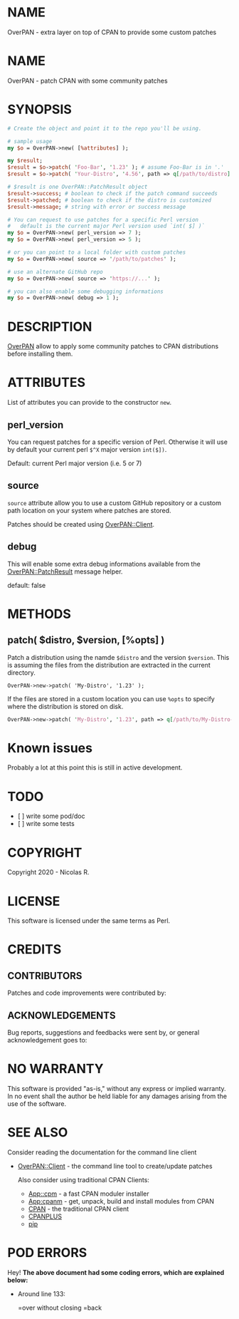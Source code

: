 # NAME

OverPAN - extra layer on top of CPAN to provide some custom patches

# NAME

OverPAN - patch CPAN with some community patches

# SYNOPSIS

```perl
# Create the object and point it to the repo you'll be using.

# sample usage
my $o = OverPAN->new( [%attributes] );

my $result;
$result = $o->patch( 'Foo-Bar', '1.23' ); # assume Foo-Bar is in '.'
$result = $o->patch( 'Your-Distro', '4.56', path => q[/path/to/distro] );

# $result is one OverPAN::PatchResult object
$result->success; # boolean to check if the patch command succeeds
$result->patched; # boolean to check if the distro is customized
$result->message; # string with error or success message

# You can request to use patches for a specific Perl version
#   default is the current major Perl version used `int( $] )`
my $o = OverPAN->new( perl_version => 7 ); 
my $o = OverPAN->new( perl_version => 5 );

# or you can point to a local folder with custom patches
my $o = OverPAN->new( source => '/path/to/patches' );

# use an alternate GitHub repo
my $o = OverPAN->new( source => 'https://...' );

# you can also enable some debugging informations
my $o = OverPAN->new( debug => 1 ); 
```

# DESCRIPTION

[OverPAN](https://metacpan.org/pod/OverPAN) allow to apply some community patches to CPAN distributions
before installing them.

# ATTRIBUTES

List of attributes you can provide to the constructor `new`.

## perl\_version

You can request patches for a specific version of Perl.
Otherwise it will use by default your current perl `$^X` major version `int($])`.

Default: current Perl major version (i.e. 5 or 7)

## source

`source` attribute allow you to use a custom GitHub repository or a custom
path location on your system where patches are stored.

Patches should be created using [OverPAN::Client](https://metacpan.org/pod/OverPAN%3A%3AClient).

## debug

This will enable some extra debug informations available from the [OverPAN::PatchResult](https://metacpan.org/pod/OverPAN%3A%3APatchResult)
message helper.

default: false

# METHODS

## patch( $distro, $version, \[%opts\] )

Patch a distribution using the namde `$distro` and the version `$version`.
This is assuming the files from the distribution are extracted in the current
directory.

```
OverPAN->new->patch( 'My-Distro', '1.23' );
```

If the files are stored in a custom location you can use `%opts` to specify
where the distribution is stored on disk.

```perl
OverPAN->new->patch( 'My-Distro', '1.23', path => q[/path/to/My-Distro-1.23] );
```

# Known issues

Probably a lot at this point this is still in active development.

# TODO

- \[ \] write some pod/doc
- \[ \] write some tests

# COPYRIGHT

Copyright 2020 - Nicolas R.

# LICENSE

This software is licensed under the same terms as Perl.

# CREDITS

## CONTRIBUTORS

Patches and code improvements were contributed by:

## ACKNOWLEDGEMENTS

Bug reports, suggestions and feedbacks were sent by, or general
acknowledgement goes to:

# NO WARRANTY

This software is provided "as-is," without any express or implied
warranty. In no event shall the author be held liable for any damages
arising from the use of the software.

# SEE ALSO

Consider reading the documentation for the command line client

- [OverPAN::Client](https://metacpan.org/pod/OverPAN%3A%3AClient) - the command line tool to create/update patches

    Also consider using traditional CPAN Clients:

    - [App::cpm](https://metacpan.org/pod/App%3A%3Acpm) - a fast CPAN moduler installer
    - [App:cpanm](App:cpanm) - get, unpack, build and install modules from CPAN
    - [CPAN](https://metacpan.org/pod/CPAN) - the traditional CPAN client
    - [CPANPLUS](https://metacpan.org/pod/CPANPLUS)
    - [pip](https://metacpan.org/pod/pip)

# POD ERRORS

Hey! **The above document had some coding errors, which are explained below:**

- Around line 133:

    &#x3d;over without closing =back
